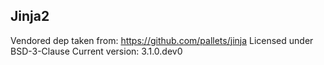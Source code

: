 ## Jinja2

Vendored dep taken from: https://github.com/pallets/jinja
Licensed under BSD-3-Clause
Current version: 3.1.0.dev0
